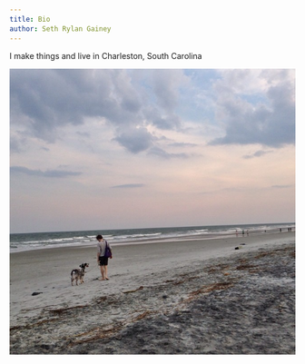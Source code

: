 ```yaml
---
title: Bio
author: Seth Rylan Gainey
---
```


I make things and live in Charleston, South Carolina

![](/images/beachy.jpg)
